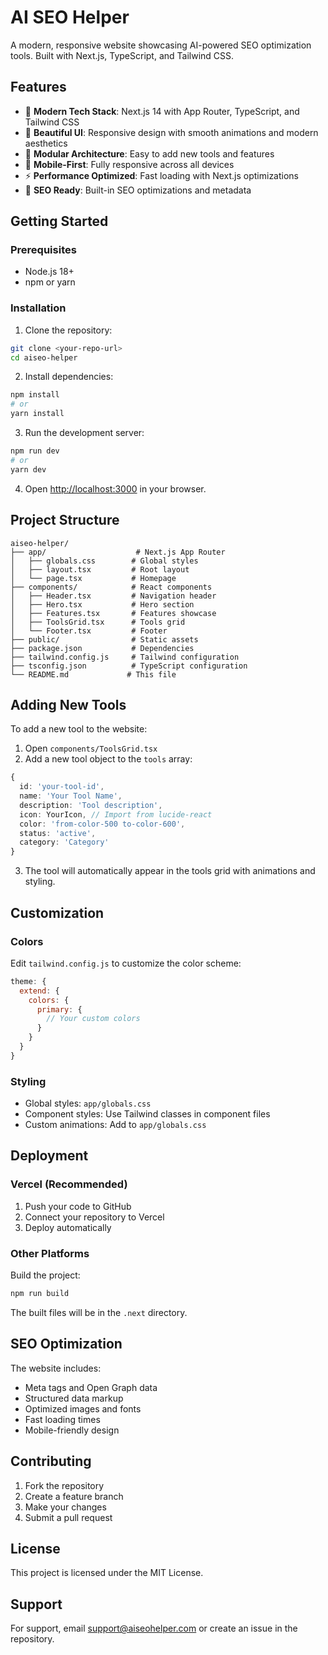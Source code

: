# AI SEO Helper

A modern, responsive website showcasing AI-powered SEO optimization tools. Built with Next.js, TypeScript, and Tailwind CSS.

## Features

- 🚀 **Modern Tech Stack**: Next.js 14 with App Router, TypeScript, and Tailwind CSS
- 🎨 **Beautiful UI**: Responsive design with smooth animations and modern aesthetics
- 🔧 **Modular Architecture**: Easy to add new tools and features
- 📱 **Mobile-First**: Fully responsive across all devices
- ⚡ **Performance Optimized**: Fast loading with Next.js optimizations
- 🎯 **SEO Ready**: Built-in SEO optimizations and metadata

## Getting Started

### Prerequisites

- Node.js 18+ 
- npm or yarn

### Installation

1. Clone the repository:
```bash
git clone <your-repo-url>
cd aiseo-helper
```

2. Install dependencies:
```bash
npm install
# or
yarn install
```

3. Run the development server:
```bash
npm run dev
# or
yarn dev
```

4. Open [http://localhost:3000](http://localhost:3000) in your browser.

## Project Structure

```
aiseo-helper/
├── app/                    # Next.js App Router
│   ├── globals.css        # Global styles
│   ├── layout.tsx         # Root layout
│   └── page.tsx           # Homepage
├── components/            # React components
│   ├── Header.tsx         # Navigation header
│   ├── Hero.tsx           # Hero section
│   ├── Features.tsx       # Features showcase
│   ├── ToolsGrid.tsx      # Tools grid
│   └── Footer.tsx         # Footer
├── public/                # Static assets
├── package.json           # Dependencies
├── tailwind.config.js     # Tailwind configuration
├── tsconfig.json          # TypeScript configuration
└── README.md             # This file
```

## Adding New Tools

To add a new tool to the website:

1. Open `components/ToolsGrid.tsx`
2. Add a new tool object to the `tools` array:

```typescript
{
  id: 'your-tool-id',
  name: 'Your Tool Name',
  description: 'Tool description',
  icon: YourIcon, // Import from lucide-react
  color: 'from-color-500 to-color-600',
  status: 'active',
  category: 'Category'
}
```

3. The tool will automatically appear in the tools grid with animations and styling.

## Customization

### Colors
Edit `tailwind.config.js` to customize the color scheme:

```javascript
theme: {
  extend: {
    colors: {
      primary: {
        // Your custom colors
      }
    }
  }
}
```

### Styling
- Global styles: `app/globals.css`
- Component styles: Use Tailwind classes in component files
- Custom animations: Add to `app/globals.css`

## Deployment

### Vercel (Recommended)
1. Push your code to GitHub
2. Connect your repository to Vercel
3. Deploy automatically

### Other Platforms
Build the project:
```bash
npm run build
```

The built files will be in the `.next` directory.

## SEO Optimization

The website includes:
- Meta tags and Open Graph data
- Structured data markup
- Optimized images and fonts
- Fast loading times
- Mobile-friendly design

## Contributing

1. Fork the repository
2. Create a feature branch
3. Make your changes
4. Submit a pull request

## License

This project is licensed under the MIT License.

## Support

For support, email support@aiseohelper.com or create an issue in the repository. 